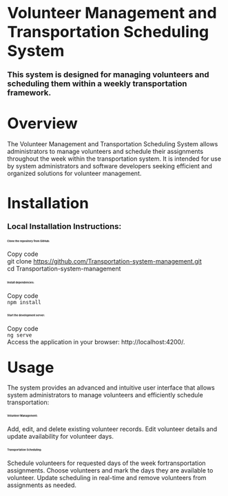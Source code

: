 # <span style="font-size: 36px; font-weight: bold;">Volunteer Management and Transportation Scheduling System</span>

### <span style="font-size: 18px;">This system is designed for managing volunteers and scheduling them within a weekly transportation framework.</span>

# <span style="font-size: 35px; font-weight: bold;">Overview</span>
<span>The Volunteer Management and Transportation Scheduling System allows administrators to manage volunteers and schedule their assignments throughout the week within the transportation system. It is intended for use by system administrators and software developers seeking efficient and organized solutions for volunteer management.</span>

# <span style="font-size: 35px; font-weight: bold;">Installation</span>
### <span style="font-size: 18px;">Local Installation Instructions:</span>
#### <span style="font-size: 6px;">Clone the repository from GitHub:</span>
Copy code<br>
git clone https://github.com/Transportation-system-management.git<br>
cd Transportation-system-management<br>
#### <span style="font-size: 6px;">Install dependencies:</span><br>
Copy code<br>
`npm install`<br>
#### <span style="font-size: 6px;">Start the development server:</span><br>
Copy code<br>
`ng serve`<br>
Access the application in your browser: http://localhost:4200/.

## <span style="font-size: 35px; font-weight: bold;">Usage</span>
<span>The system provides an advanced and intuitive user interface that allows system administrators to manage volunteers and efficiently schedule transportation:</span><br>
#### <span style="font-size: 6px;">Volunteer Management:</span>
Add, edit, and delete existing volunteer records. Edit volunteer details and update availability for volunteer days.<br>
#### <span style="font-size: 6px;">Transportation Scheduling:</span>
Schedule volunteers for requested days of the week fortransportation assignments. Choose volunteers and mark the days they are available to volunteer. Update scheduling in real-time and remove volunteers from assignments as needed.
